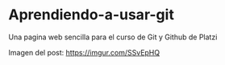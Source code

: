 # Aprendiendo-a-usar-git
Una pagina web sencilla para el curso de Git y Github de Platzi


Imagen del post: https://imgur.com/SSvEpHQ
